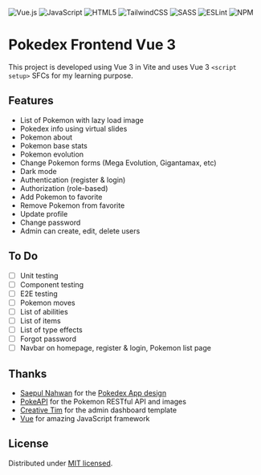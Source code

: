 ![Vue.js](https://img.shields.io/badge/vuejs-%2335495e.svg?style=for-the-badge&logo=vuedotjs&logoColor=%234FC08D)
![JavaScript](https://img.shields.io/badge/javascript-%23323330.svg?style=for-the-badge&logo=javascript&logoColor=%23F7DF1E)
![HTML5](https://img.shields.io/badge/html5-%23E34F26.svg?style=for-the-badge&logo=html5&logoColor=white)
![TailwindCSS](https://img.shields.io/badge/tailwindcss-%2338B2AC.svg?style=for-the-badge&logo=tailwind-css&logoColor=white)
![SASS](https://img.shields.io/badge/SASS-hotpink.svg?style=for-the-badge&logo=SASS&logoColor=white)
![ESLint](https://img.shields.io/badge/ESLint-4B3263?style=for-the-badge&logo=eslint&logoColor=white)
![NPM](https://img.shields.io/badge/NPM-%23000000.svg?style=for-the-badge&logo=npm&logoColor=white)

# Pokedex Frontend Vue 3

This project is developed using Vue 3 in Vite and uses Vue 3 `<script setup>` SFCs for my learning purpose.

## Features

- List of Pokemon with lazy load image
- Pokedex info using virtual slides
- Pokemon about
- Pokemon base stats
- Pokemon evolution
- Change Pokemon forms (Mega Evolution, Gigantamax, etc)
- Dark mode
- Authentication (register & login)
- Authorization (role-based)
- Add Pokemon to favorite
- Remove Pokemon from favorite
- Update profile
- Change password
- Admin can create, edit, delete users

## To Do

- [ ] Unit testing
- [ ] Component testing
- [ ] E2E testing
- [ ] Pokemon moves
- [ ] List of abilities
- [ ] List of items
- [ ] List of type effects
- [ ] Forgot password
- [ ] Navbar on homepage, register & login, Pokemon list page

## Thanks

- [Saepul Nahwan](https://dribbble.com/saepulnahwan23) for the [Pokedex App design](https://dribbble.com/shots/6545819-Pokedex-App)
- [PokeAPI](https://pokeapi.co/) for the Pokemon RESTful API and images
- [Creative Tim](https://www.creative-tim.com/) for the admin dashboard template
- [Vue](https://vuejs.org/) for amazing JavaScript framework

## License

Distributed under [MIT licensed](LICENSE.md).
